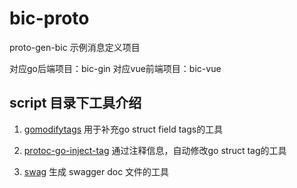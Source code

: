 # bic-proto

proto-gen-bic 示例消息定义项目

对应go后端项目：bic-gin
对应vue前端项目：bic-vue


## script 目录下工具介绍

1. [gomodifytags](https://github.com/fatih/gomodifytags) 用于补充go struct field tags的工具

2. [protoc-go-inject-tag](https://github.com/favadi/protoc-go-inject-tag) 通过注释信息，自动修改go struct tag的工具

3. [swag](https://github.com/swaggo/swag) 生成 swagger doc 文件的工具